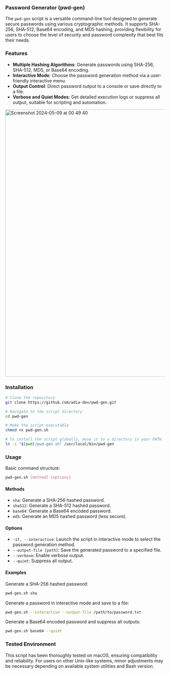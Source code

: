 ### Password Generator (pwd-gen)

The `pwd-gen` script is a versatile command-line tool designed to generate secure passwords using various cryptographic methods. It supports SHA-256, SHA-512, Base64 encoding, and MD5 hashing, providing flexibility for users to choose the level of security and password complexity that best fits their needs.

### Features

- **Multiple Hashing Algorithms**: Generate passwords using SHA-256, SHA-512, MD5, or Base64 encoding.
- **Interactive Mode**: Choose the password generation method via a user-friendly interactive menu.
- **Output Control**: Direct password output to a console or save directly to a file.
- **Verbose and Quiet Modes**: Get detailed execution logs or suppress all output, suitable for scripting and automation.

<img width="842" alt="Screenshot 2024-05-09 at 00 49 40" src="https://github.com/adia-dev/pwd-gen/assets/63371699/ca065d2b-e0de-456e-b995-70cacbfffc98">


### Installation

```bash
# Clone the repository
git clone https://github.com/adia-dev/pwd-gen.git

# Navigate to the script directory
cd pwd-gen

# Make the script executable
chmod +x pwd-gen.sh

# To install the script globally, move it to a directory in your PATH
ln -s "$(pwd)/pwd-gen.sh" /usr/local/bin/pwd-gen
```

### Usage

Basic command structure:

```bash
pwd-gen.sh [method] [options]
```

#### Methods

- `sha`: Generate a SHA-256 hashed password.
- `sha512`: Generate a SHA-512 hashed password.
- `base64`: Generate a Base64 encoded password.
- `md5`: Generate an MD5 hashed password (less secure).

#### Options

- `-it, --interactive`: Launch the script in interactive mode to select the password generation method.
- `--output-file [path]`: Save the generated password to a specified file.
- `--verbose`: Enable verbose output.
- `--quiet`: Suppress all output.

#### Examples

Generate a SHA-256 hashed password:

```bash
pwd-gen.sh sha
```

Generate a password in interactive mode and save to a file:

```bash
pwd-gen.sh --interactive --output-file /path/to/password.txt
```

Generate a Base64 encoded password and suppress all outputs:

```bash
pwd-gen.sh base64 --quiet
```

### Tested Environment

This script has been thoroughly tested on macOS, ensuring compatibility and reliability. For users on other Unix-like systems, minor adjustments may be necessary depending on available system utilities and Bash version.
